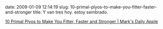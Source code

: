 date: 2009-01-09 12:14:19
slug: 10-primal-plyos-to-make-you-fitter-faster-and-stronger
title: Y van tres hoy. estoy sembrado.

[10 Primal Plyos to Make You Fitter, Faster and Stronger | Mark's Daily Apple](http://www.marksdailyapple.com/10-primal-plyos-to-make-you-fitter-faster-and-stronger/)

